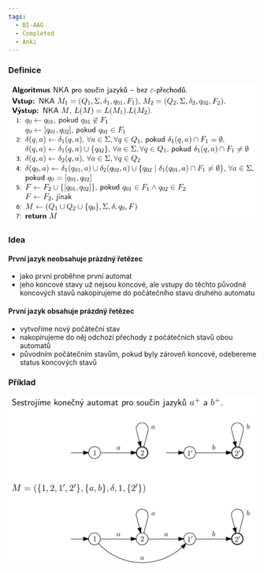 ```yaml
---
tags:
  - BI-AAG
  - Completed
  - Anki
---
```


### Definice
![](Attachments/Pasted%20image%2020231206233439.png)

### Idea
#### První jazyk neobsahuje prázdný řetězec
- jako první proběhne první automat
- jeho koncové stavy už nejsou koncové, ale vstupy do těchto původně koncových stavů nakopírujeme do počátečního stavu druhého automatu

#### První jazyk obsahuje prázdný řetězec
- vytvoříme nový počáteční stav
- nakopírujeme do něj odchozí přechody z počátečních stavů obou automatů
- původním počátečním stavům, pokud byly zároveň koncové, odebereme status koncových stavů

### Příklad
![](Attachments/Pasted%20image%2020231206233503.png)